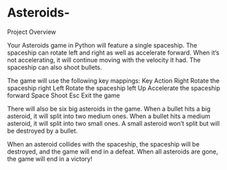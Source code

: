 # Asteroids-

Project Overview

Your Asteroids game in Python will feature a single spaceship. The spaceship can rotate left and right as well as accelerate forward. When it’s not accelerating, it will continue moving with the velocity it had. The spaceship can also shoot bullets.

The game will use the following key mappings:
Key 	Action
Right 	Rotate the spaceship right
Left 	Rotate the spaceship left
Up 	Accelerate the spaceship forward
Space 	Shoot
Esc 	Exit the game

There will also be six big asteroids in the game. When a bullet hits a big asteroid, it will split into two medium ones. When a bullet hits a medium asteroid, it will split into two small ones. A small asteroid won’t split but will be destroyed by a bullet.

When an asteroid collides with the spaceship, the spaceship will be destroyed, and the game will end in a defeat. When all asteroids are gone, the game will end in a victory!